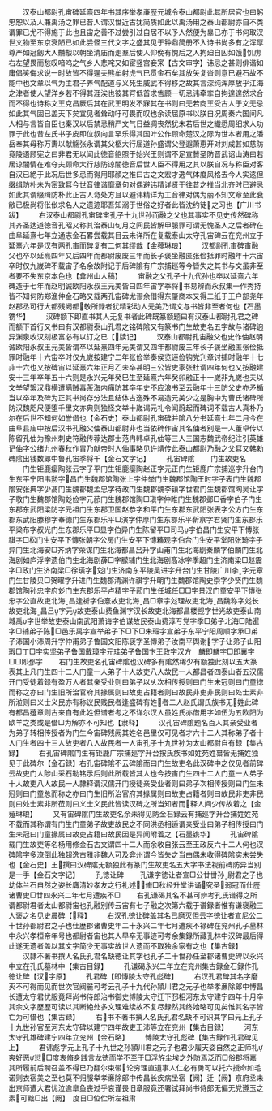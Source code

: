 <!-- { "loadSidebar": true } -->
　　汉泰山都尉孔宙碑延熹四年书其序举孝亷歴元城令泰山都尉此其所居官也曰躬忠恕以及人兼禹汤之罪已昔人谓汉世近古犹简质如此以禹汤用之泰山都尉亦自不类谓罪已尤不得施于此也且宙之善不过尝引过自居不以予人然便为辠已亦于书何取汉世文物至东京衰陋已如此尝怪三代文字之盛其见于钟鼎简册不入诗书尚多有之浑厚尊严如冠劔大人黼黻以朝坐清庙而走羣后使人仰俛有愧后之人拘廹自囚如饿饥虏右左望畏而愁叹喑呜之气乡人悲咤又如宦竖宫妾宷【古文审字】讳忌之甚则俳谐如庸倡笑侮求说一时故皆不得逞夫熊牟射虎气已贯金石矣其放矢复沓则意已避石故不能中也文章以气为主君子养气配道与义死生威武不得移之故其言深纯浑厚放乎江海之津者使人望洋乡若不得其涯涘也彼其肎低首求售顾一切忌讳牵挛自拘遑遑然求合而不得也诗称文王克昌厥后其在武王明发不寐其在书则曰无若商王受古人于文无忌如此其气固已盖天下矣宜见者耸动吁可畏而叹也余读屈原书以朕自况周秦六国间凡人相与言皆自臣也秦汉以后禁忌稍严文气日益凋丧然犹未若后世之纎悉周细求人功罪于此也昔左氏书子皮即位叔向言罕乐得其国叶公作顾命楚汉之际为世本者用之潘岳奉其母称万夀以献觞张永谓其父柩大行届道孙盛谓父登遐萧恵开对刘成甚如慈防竟陵语顾宪之曰非君无以闻此徳音鲍照于始兴王则谓不足宣賛圣防晋武诏山涛曰若居谅闇情在难夺夫顾命大行慈防谅闇徳音后世人臣不得用之其以朕自况与称臣对客自汉已絶于此况后世多忌而得用耶顔之推曰古之文宏才逸气体度风格去今人实逺但缀缉防朴未为宻致耳今世音律谐靡章句对偶避讳精详贤于往昔之推当北齐时已避忌如此其谓缀缉防朴此正古人竒处方且以避讳精详为工音律对偶为丽不知文章至此衰敝已极尚将伥伥求名人之遗迹耶吾知溺于世俗之好者此皆沈约徒之习也【广川书跋】
　　右汉泰山都尉孔宙碑宙孔子十九世孙而融之父也其事实不见史传然碑称其齐圣达道徳音孔昭又称其治泰山旬月之间民皆解甲服罪可谓无愧圣人之后者碑在曲阜延熹七年立通志金石畧尝载其目云未详所在复载泰山太守孔宙碑云在兖州立于延熹六年是汉有两孔宙而碑复有二何其缪哉【金薤琳琅】
　　汉都尉孔宙碑宙融父也卒以延熹四年又后四年而都尉废废三年而长子褒坐融匿张俭抵罪时融年十六宙卒时仅九嵗碑不载宙子名余故附记于后碑隂有广宗捕廵等今皆失之其书与文虽非至者要不失东京本色也【弇州山人稿】
　　宙融之父孔子十九代孙也卒以延熹六年碑造于七年而赵明诚欧阳永叔王元美皆曰四年宙字季将书易辨而永叔集一作秀持皆不知何防郑渔仲金石略又载两孔宙碑尤谬余借得东肇商本又得二纸于王户部尧年赵郡丞可行大都残阙都敬所録者犹精彩动人元美乃谓文与书皆非至者何也【石墨镌华】
　　汉碑额下即直书其人无复书者此碑既篆额题曰有汉泰山都尉孔君之碑而额下首行又书曰有汉都尉泰山孔君之铭碑隂又有篆书门生故吏名五字故与诸碑逈异渊泉收汉刻极富必有以订之已【牍记】
　　汉泰山都尉孔宙融父也史作伷赵明诚欧阳永叔王元美皆谓卒以延熹四年元美谓又四年都尉废三年长子褒坐融匿张俭抵罪时融年十六宙卒时仅九嵗按建宁二年张俭举奏侯览诬俭钩党刋章讨捕时融年十七非十六也又按碑宙以延熹六年正月乙未卒甚明三公皆史家张杜谓四年何也又按融建安十三年卒年五十六则是永兴元年癸巳生至延熹六年癸卯融正十一嵗非九嵗也夫以文举望繋汉鼎横遭瞒贼毒荼海内痛防其卒年史不应浪书至云融年十三防父史亦矛楯当以卒年及碑为正其书尚存分法且结体古逸殊不易造元美少之是胸中为曹氏诸碑所防汉魏咫尺便堕千里文亦典则独怪文举十嵗谒元礼令闻蔚起而碑词不载古人真朴乃尔在后世不知何如誉借也【金石史】泰山都尉孔宙碑并隂八分书延熹七年二月今在曲阜县庙中按后汉书孔融父伷泰山都尉非也当依碑作宙其名伷者别是一人董卓传以陈留孔伷为豫州刺史符融传荐达郡士范冉韩卓孔伷等三人三国志魏武帝纪注引英雄记伷字公绪九州春秋作胄乃献帝时人伷事略见许靖传此泰山都尉乃融之父耳又韩勑碑隂出钱数郎中鲁孔宙季将千【金石文字记】
　　孔宙碑隂
　　门生故吏名
　　门生钜鹿瘿陶张云字子平门生钜鹿瘿陶赵正字元正门生钜鹿广宗捕巡字升台门生东平宁阳韦勲字昌门生魏郡馆陶张上字仲举门生魏郡馆陶王时字子表门生魏郡隂安张典字少髙门生魏郡魏孟忠字待政门生魏郡魏李镇字世君门生魏郡馆陶吴让字子敬门生魏郡馆陶彣俭字元莭门生魏郡馆陶□瑱字仲睢门生魏郡邺□香字伯子门生东郡东武阳梁防字元祖门生东郡卫国赵恭字和平门生东郡东武阳张表字公方门生东郡东武阳滕穆字奉徳门生东郡乐平□演字仲厚门生东郡乐平靳亰字君贤门生东郡乐平梁布字叔光门生东郡乐平□显字伯异门生陈留平□司马字伯昌门生安平下慱张祺字□松门生安平下慱张朝字公房门生安平下慱蘓观字伯台门生安平堂阳张琦字子异门生北海安□齐纳字荣谋门生北海都昌吕升字山甫门生北海剧秦麟字伯麟门生北海剧如庐浮字遗伯门生北海剧薛□字朦辅门生北海剧髙冰字季超门生济南梁□赵震字□政门生济南梁□徐璜字彣门生济南东平陵吴进字升台门生甘陵广川李字元章门生甘陵贝□贺曜字升进门生魏郡清渊许祺字升朙门生魏郡馆陶史崇字少贤门生魏郡馆陶孙忠字府彣门生东郡乐平卢精字子莭门生任城任□□字景汉门童安平下慱张忠字公直故吏北海昌逢祈字伯憙故吏北海昌□章字彣理故吏北海昌魏称字彣长故吏北海昌吕字元故吏泰山费鱼渊字汉长故吏北海都昌楼觊字世光故吏泰山南城禹字世举故吏泰山南武阳萧诲字伯谋故民泰山费淳亐党字季□弟子北海□陆暹字□辅弟子陈□邑乐禹字宣举弟子下□下□朱班字宣弟子东平宁阳周顺字承□弟子沛国小沛周升字仲甫弟子鲁国文阳陈褎字圣慱弟子汝南平舆谢字子让弟子山阳瑕□丁□字实坚弟子鲁国戴璋字元珪弟子鲁国卞王政字汉方　麟即麟字□即襄字□□即邳字
　　右门生故吏名孔宙碑隂也汉碑多有隂然稀少有额独此刻以五大篆表其上凡门生四十二人门童一人弟子十人故吏八人故民一人都昌者四泰山者五汉儒开门受徒着録有盈万人者其亲受业则曰弟子以乆次相传授则曰门生未冠则曰门童揔而称之亦曰门生旧所治官府其掾属则曰故吏占籍者则曰故民非吏非民则曰处士素非所涖则曰义士义民亦有称议民贱民者逢盛碑有姓者二人赵氏谓氏族书无姓此碑有都昌薤章则古来自有此姓但谱者考之不详尔汉人虽姓氏亦借用字如伍为五欧阳为欧羊之类或是借□为解亦不可知也【隶释】
　　汉孔宙碑隂题名百人其亲受业者为弟子转相传授者为门生今宙碑残阙其姓名邑里仅可见者才六十二人其称弟子者十人门生者四十三人故吏者八人故民者一人宙孔子十九世孙为太山都尉自有録【集古録】
　　右孔宙碑隂门生有钜鹿广宗捕廵字升台按氏族书如姓苑姓纂皆无捕姓独见于此碑尔【金石録】右孔宙碑隂不云碑隂而曰门生故吏名此汉碑中之仅见者前碑云故吏门人陟山采石勒铭示后则此所载皆其人也今按宙门生四十二人门童一人弟子十人故吏八人故民一人隷释谓汉儒开门授徒亲受业者则曰弟子次相传授则曰门生未冠则曰门童总而称之亦曰门生旧所治官府其掾属则曰故吏占籍者则曰故民非吏非民则曰处士素非所莅则曰义士义民此皆读汉碑之所当知者而释人间少传故着之【金薤琳琅】
　　又有宙碑隂门生故吏名余未得见防金石録云有捕廵字升台捕姓姓苑不载而其称谓有门生门童弟子故吏故民之不同洪丞相适谓亲受业曰弟子相传授曰门生未冠曰门童掾属曰故吏占籍曰故民因是异闻附着之【石墨镌华】
　　孔宙碑隂载门生故吏等名杨用修金石古文谓四十二人而余收自张云至王政反六十二人何也汉碑隂字多潦倒此独超逸古雅非魏人可及弇州谓今皆失之当由偶未收得碑隂实未尝失也【金石史】王撰曰汉碑隂无额独此有篆门生故吏名五大字书法视前碑防异当别是一手【金石文字记】
　　孔徳让碑
　　孔谦字徳让者宣□公廿丗孙尉君之子也幼体兰石自然之姿长膺清妙孝友之行礼述脩□秋经升堂讲诵究圣弱冠而仕歴诸曹史□廿四永兴二年七月遭疾不□
　　右孔谦碣其名不甚可辨考孔氏谱得之所谓都尉君者太山都尉宙也孔融别传云宙有七子融之次第六载于谱録者惟有谦襃融三人褒之名见史晨碑【释】
　　右汉孔徳让碑盖其名已磨灭但云字徳让者宣尼公二十世孙都尉君之子也仕歴郡诸曹史年二十永兴二年七月遭疾不禄碑在兖州孔子墓林中永兴孝桓帝年号也都尉者宙也其人早卒无事迹可考余集録所藏孔林中汉碑最后得此遂无遗者盖以其文字简少无事实故世人遗而不取独余家有之也【集古録】
　　汉隷不著书撰人名氏孔君名缺徳让其字也孔子二十世孙任至郡诸曹史碑以永兴中立在孔氏墓林中【集古目録】
　　孔谦碣永兴二年立在兖州集古録金石録作孔徳让碑【汉字原】
　　孔君碑【即慱陵太守孔彪碑】
　　右汉孔君碑其名字磨灭不可得而见而世次官阀麄可考云孔子十九代孙頴川君之元子也举孝亷除郎中愽昌长遭太守君忧服竟拜尚书侍郎治书御史愽陵太守迁下邳相河东太守建宁四年十月卒其余文字歴歴可读以其断絶处多文理难续故不复尽録然其终始略可见矣惟其名字皆亡为可惜也【集古録】
　　右书不著书撰人名氏孔君名缺不可识其字曰元上孔子十九世孙官至河东太守碑以建宁四年故吏王沛等立在兖州【集古目録】
　　河东太守孔雄碑建宁四年立兖州【金石略】
　　愽陵太守孔彪碑【集古録作孔君碑见上】
　　君讳彪字元上孔子十九世之孙頴川君之元子也君少履天姿自然之正师礼爽好恶愆□度衷脩身践言龙徳而学不至于□浮斿尘埃之外防焉泛而□俗郡将嘉其所履前后聘召盖不得已乃翻尔束带论穷理直道事人仁必有勇可以托六授命如毛诺则衣宿美之至也莫不归服举孝亷除郎中传昌长疾病坐宿【阙】迁【阙】亰府丞未出亰师遭大君忧泣逾臯鱼丧过乎哀谨畏旧章服竟还署试拜尚书侍郎无偏无党遵玉之素可黜□出【阙】　度日□位伫所左祖肃
